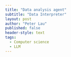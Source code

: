 ```yaml
---
title: "Data analysis agent"
subtitle: "Data Interpreter"
layout: post
author: "Peter Lau"
published: false
header-style: text
tags:
  - Computer science
  - LLM 
---
```

